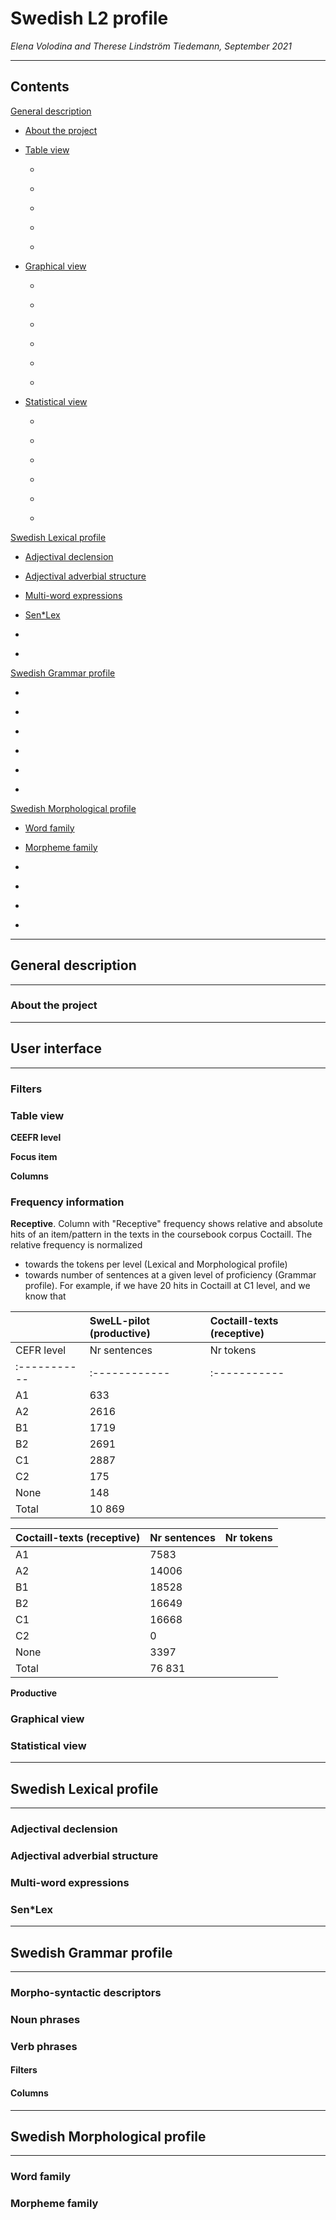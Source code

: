 # Swedish L2 profile
_Elena Volodina and Therese Lindström Tiedemann, September 2021_

_____________________________________________________________________________________



## Contents

[General description](#general-description)

   - [About the project](#about-the-project)
   
   - [Table view](#table-view)



      - []()

      - []()

      - []()

      - []()

      - []()



   - [Graphical view](#graphical-view)

      - []()

      - []()

      - []()

      - []()

      - []()

      - []()


   - [Statistical view](#statistical-view)

      - []()

      - []()

      - []()

      - []()

      - []()

      - []()


[Swedish Lexical profile](#swedish-lexical-profile)

   - [Adjectival declension](#adjectival-declension)
   
   - [Adjectival adverbial structure](#adjectival-adverbial-structure)
   
   - [Multi-word expressions](#multi-word-expressions)
   
   - [Sen\*Lex](#senlex)
   
   - []()
   
   - []()





[Swedish Grammar  profile](#swedish-grammar-profile)

   - []()
   
   - []()
   
   - []()
   
   - []()
   
   - []()
   
   - []()

[Swedish Morphological  profile](#swedish-morphological-profile)

   - [Word family](#word-family)
   
   - [Morpheme family](#morpheme-family)
   
   - []()
   
   - []()
   
   - []()
   
   - []()


_____________________________________________________________________________________


## General description

_____________________________________________________________________________________




### About the project




_____________________________________________________________________________________


## User interface

_____________________________________________________________________________________




### Filters


### Table view

**CEEFR level**

**Focus item**

**Columns**


### Frequency information

**Receptive**. Column with "Receptive" frequency shows relative and absolute hits of an item/pattern in the texts in the coursebook corpus Coctaill. The relative frequency is normalized 

- towards the tokens per level (Lexical and Morphological profile)
- towards number of sentences at a given level of proficiency (Grammar profile). For example, if we have 20 hits in  Coctaill at C1 level, and we know that 

|            | SweLL-pilot (productive) | Coctaill-texts (receptive)| 
|:-----------|:-------------------------|:--------------------------|
| CEFR level | Nr sentences| Nr tokens  | Nr sentences | Nr tokens  |    
|:-----------|:------------|:-----------|:-------------|:-----------|
| A1         | 633         |            |              |            |
| A2         | 2616|| ||
| B1         | 1719||||
| B2         | 2691||||
| C1         | 2887||||
| C2         |175||||
| None       |148||||
| Total      | 10 869||||


| Coctaill-texts (receptive) |  Nr sentences | Nr tokens | 
|:-------------|:--------------|:--------------|
| A1| 7583|| 
| A2| 14006 ||  
| B1| 18528|| 
| B2| 16649|| 
| C1| 16668|| 
| C2| 0|| 
| None| 3397|| 
| Total| 76 831||
















**Productive**

### Graphical view

### Statistical view





_____________________________________________________________________________________


## Swedish Lexical profile

_____________________________________________________________________________________


### Adjectival declension

### Adjectival adverbial structure

### Multi-word expressions

### Sen\*Lex


_____________________________________________________________________________________


## Swedish Grammar profile

_____________________________________________________________________________________

### Morpho-syntactic descriptors


### Noun phrases

### Verb phrases

#### Filters

#### Columns

_____________________________________________________________________________________


## Swedish Morphological profile

_____________________________________________________________________________________



### Word family

### Morpheme family
